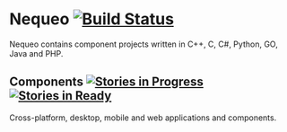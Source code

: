 # Nequeo [![Build Status](https://travis-ci.org/drazenzadravec/nequeo.svg?branch=master)](https://travis-ci.org/drazenzadravec/nequeo)
 
Nequeo contains component projects written in C++, C, C#, Python, GO, Java and PHP.

## Components [![Stories in Progress](https://badge.waffle.io/drazenzadravec/nequeo.png?label=In%20Progress&title=In%20Progress)](http://waffle.io/drazenzadravec/nequeo) [![Stories in Ready](https://badge.waffle.io/drazenzadravec/nequeo.png?label=ready&title=ready)](http://waffle.io/drazenzadravec/nequeo)

Cross-platform, desktop, mobile and web applications and components.
